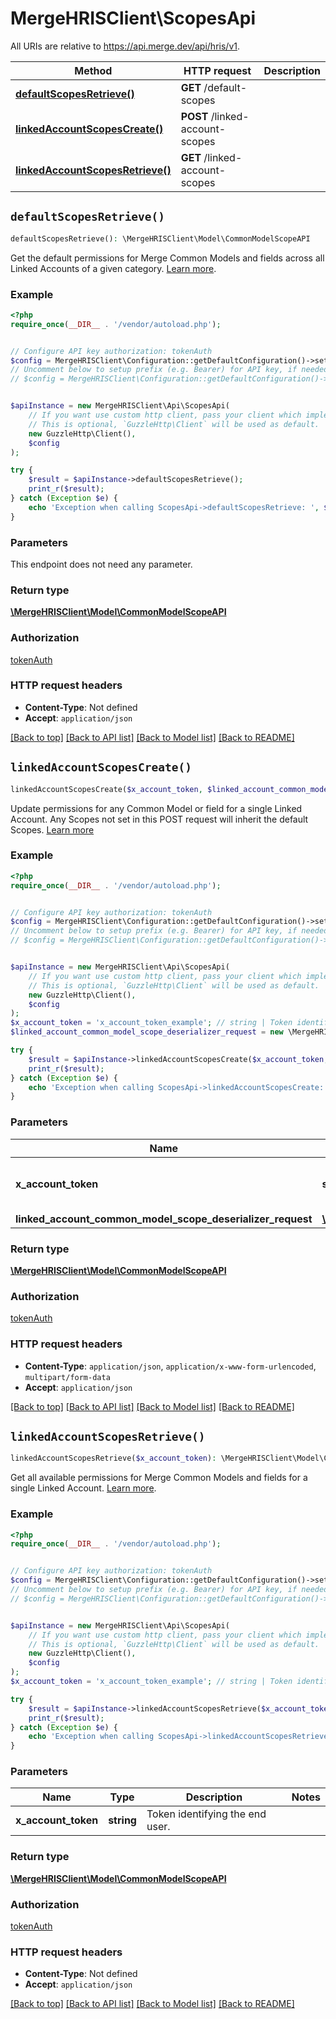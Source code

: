 # MergeHRISClient\ScopesApi

All URIs are relative to https://api.merge.dev/api/hris/v1.

Method | HTTP request | Description
------------- | ------------- | -------------
[**defaultScopesRetrieve()**](ScopesApi.md#defaultScopesRetrieve) | **GET** /default-scopes | 
[**linkedAccountScopesCreate()**](ScopesApi.md#linkedAccountScopesCreate) | **POST** /linked-account-scopes | 
[**linkedAccountScopesRetrieve()**](ScopesApi.md#linkedAccountScopesRetrieve) | **GET** /linked-account-scopes | 


## `defaultScopesRetrieve()`

```php
defaultScopesRetrieve(): \MergeHRISClient\Model\CommonModelScopeAPI
```



Get the default permissions for Merge Common Models and fields across all Linked Accounts of a given category. [Learn more](https://help.merge.dev/en/articles/8828211-common-model-and-field-scopes).

### Example

```php
<?php
require_once(__DIR__ . '/vendor/autoload.php');


// Configure API key authorization: tokenAuth
$config = MergeHRISClient\Configuration::getDefaultConfiguration()->setApiKey('Authorization', 'YOUR_API_KEY');
// Uncomment below to setup prefix (e.g. Bearer) for API key, if needed
// $config = MergeHRISClient\Configuration::getDefaultConfiguration()->setApiKeyPrefix('Authorization', 'Bearer');


$apiInstance = new MergeHRISClient\Api\ScopesApi(
    // If you want use custom http client, pass your client which implements `GuzzleHttp\ClientInterface`.
    // This is optional, `GuzzleHttp\Client` will be used as default.
    new GuzzleHttp\Client(),
    $config
);

try {
    $result = $apiInstance->defaultScopesRetrieve();
    print_r($result);
} catch (Exception $e) {
    echo 'Exception when calling ScopesApi->defaultScopesRetrieve: ', $e->getMessage(), PHP_EOL;
}
```

### Parameters

This endpoint does not need any parameter.

### Return type

[**\MergeHRISClient\Model\CommonModelScopeAPI**](../Model/CommonModelScopeAPI.md)

### Authorization

[tokenAuth](../../README.md#tokenAuth)

### HTTP request headers

- **Content-Type**: Not defined
- **Accept**: `application/json`

[[Back to top]](#) [[Back to API list]](../../README.md#endpoints)
[[Back to Model list]](../../README.md#models)
[[Back to README]](../../README.md)

## `linkedAccountScopesCreate()`

```php
linkedAccountScopesCreate($x_account_token, $linked_account_common_model_scope_deserializer_request): \MergeHRISClient\Model\CommonModelScopeAPI
```



Update permissions for any Common Model or field for a single Linked Account. Any Scopes not set in this POST request will inherit the default Scopes. [Learn more](https://help.merge.dev/en/articles/8828211-common-model-and-field-scopes)

### Example

```php
<?php
require_once(__DIR__ . '/vendor/autoload.php');


// Configure API key authorization: tokenAuth
$config = MergeHRISClient\Configuration::getDefaultConfiguration()->setApiKey('Authorization', 'YOUR_API_KEY');
// Uncomment below to setup prefix (e.g. Bearer) for API key, if needed
// $config = MergeHRISClient\Configuration::getDefaultConfiguration()->setApiKeyPrefix('Authorization', 'Bearer');


$apiInstance = new MergeHRISClient\Api\ScopesApi(
    // If you want use custom http client, pass your client which implements `GuzzleHttp\ClientInterface`.
    // This is optional, `GuzzleHttp\Client` will be used as default.
    new GuzzleHttp\Client(),
    $config
);
$x_account_token = 'x_account_token_example'; // string | Token identifying the end user.
$linked_account_common_model_scope_deserializer_request = new \MergeHRISClient\Model\LinkedAccountCommonModelScopeDeserializerRequest(); // \MergeHRISClient\Model\LinkedAccountCommonModelScopeDeserializerRequest

try {
    $result = $apiInstance->linkedAccountScopesCreate($x_account_token, $linked_account_common_model_scope_deserializer_request);
    print_r($result);
} catch (Exception $e) {
    echo 'Exception when calling ScopesApi->linkedAccountScopesCreate: ', $e->getMessage(), PHP_EOL;
}
```

### Parameters

Name | Type | Description  | Notes
------------- | ------------- | ------------- | -------------
 **x_account_token** | **string**| Token identifying the end user. |
 **linked_account_common_model_scope_deserializer_request** | [**\MergeHRISClient\Model\LinkedAccountCommonModelScopeDeserializerRequest**](../Model/LinkedAccountCommonModelScopeDeserializerRequest.md)|  |

### Return type

[**\MergeHRISClient\Model\CommonModelScopeAPI**](../Model/CommonModelScopeAPI.md)

### Authorization

[tokenAuth](../../README.md#tokenAuth)

### HTTP request headers

- **Content-Type**: `application/json`, `application/x-www-form-urlencoded`, `multipart/form-data`
- **Accept**: `application/json`

[[Back to top]](#) [[Back to API list]](../../README.md#endpoints)
[[Back to Model list]](../../README.md#models)
[[Back to README]](../../README.md)

## `linkedAccountScopesRetrieve()`

```php
linkedAccountScopesRetrieve($x_account_token): \MergeHRISClient\Model\CommonModelScopeAPI
```



Get all available permissions for Merge Common Models and fields for a single Linked Account. [Learn more](https://help.merge.dev/en/articles/8828211-common-model-and-field-scopes).

### Example

```php
<?php
require_once(__DIR__ . '/vendor/autoload.php');


// Configure API key authorization: tokenAuth
$config = MergeHRISClient\Configuration::getDefaultConfiguration()->setApiKey('Authorization', 'YOUR_API_KEY');
// Uncomment below to setup prefix (e.g. Bearer) for API key, if needed
// $config = MergeHRISClient\Configuration::getDefaultConfiguration()->setApiKeyPrefix('Authorization', 'Bearer');


$apiInstance = new MergeHRISClient\Api\ScopesApi(
    // If you want use custom http client, pass your client which implements `GuzzleHttp\ClientInterface`.
    // This is optional, `GuzzleHttp\Client` will be used as default.
    new GuzzleHttp\Client(),
    $config
);
$x_account_token = 'x_account_token_example'; // string | Token identifying the end user.

try {
    $result = $apiInstance->linkedAccountScopesRetrieve($x_account_token);
    print_r($result);
} catch (Exception $e) {
    echo 'Exception when calling ScopesApi->linkedAccountScopesRetrieve: ', $e->getMessage(), PHP_EOL;
}
```

### Parameters

Name | Type | Description  | Notes
------------- | ------------- | ------------- | -------------
 **x_account_token** | **string**| Token identifying the end user. |

### Return type

[**\MergeHRISClient\Model\CommonModelScopeAPI**](../Model/CommonModelScopeAPI.md)

### Authorization

[tokenAuth](../../README.md#tokenAuth)

### HTTP request headers

- **Content-Type**: Not defined
- **Accept**: `application/json`

[[Back to top]](#) [[Back to API list]](../../README.md#endpoints)
[[Back to Model list]](../../README.md#models)
[[Back to README]](../../README.md)
